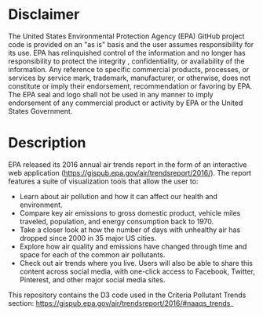 # Disclaimer
The United States Environmental Protection Agency (EPA) GitHub project code is provided on an "as is" basis and the user assumes responsibility for its use.  EPA has relinquished control of the information and no longer has responsibility to protect the integrity , confidentiality, or availability of the information.  Any reference to specific commercial products, processes, or services by service mark, trademark, manufacturer, or otherwise, does not constitute or imply their endorsement, recommendation or favoring by EPA.  The EPA seal and logo shall not be used in any manner to imply endorsement of any commercial product or activity by EPA or the United States Government.

# Description
EPA released its 2016 annual air trends report in the form of an interactive web application (https://gispub.epa.gov/air/trendsreport/2016/). The report features a suite of visualization tools that allow the user to:
  *	Learn about air pollution and how it can affect our health and environment.
  *	Compare key air emissions to gross domestic product, vehicle miles traveled, population, and energy consumption back to 1970. 
  *	Take a closer look at how the number of days with unhealthy air has dropped since 2000 in 35 major US cities.
  *	Explore how air quality and emissions have changed through time and space for each of the common air pollutants. 
  *	Check out air trends where you live.
Users will also be able to share this content across social media, with one-click access to Facebook, Twitter, Pinterest, and other major social media sites.

This repository contains the D3 code used in the Criteria Pollutant Trends section: https://gispub.epa.gov/air/trendsreport/2016/#naaqs_trends_


